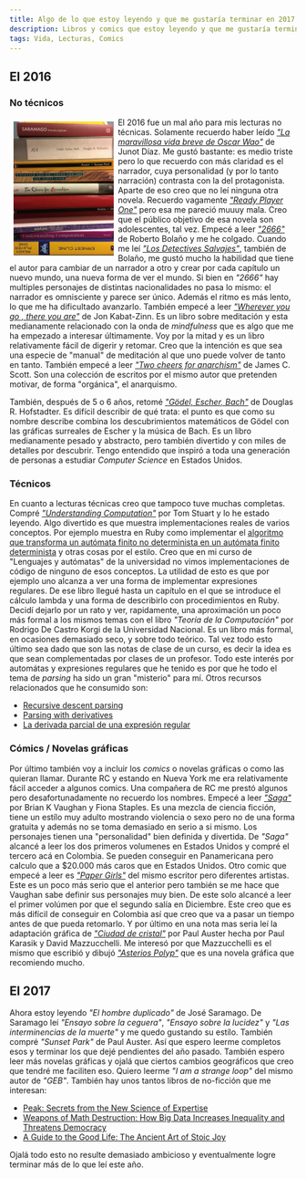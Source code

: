```yaml
---
title: Algo de lo que estoy leyendo y que me gustaría terminar en 2017
description: Libros y comics que estoy leyendo y que me gustaría terminar en 2017
tags: Vida, Lecturas, Comics
---
```


## El 2016

### No técnicos

<img src="/images/libros-2016.jpg" style="float: left; padding: 0.5em; width: 35%">

El 2016 fue un mal año para mis lecturas no técnicas. Solamente recuerdo haber leído [_"La maravillosa vida breve de Oscar Wao"_](https://en.wikipedia.org/wiki/The_Brief_Wondrous_Life_of_Oscar_Wao) de Junot Díaz. Me gustó bastante: es medio triste pero lo que recuerdo con más claridad es el narrador, cuya personalidad (y por lo tanto narración) contrasta con la del protagonista. Aparte de eso creo que no leí ninguna otra novela. Recuerdo vagamente [_"Ready Player One"_](https://en.wikipedia.org/wiki/Ready_Player_One) pero esa me pareció muuuy mala. Creo que el público objetivo de esa novela son adolescentes, tal vez. Empecé a leer [_"2666"_](https://en.wikipedia.org/wiki/2666) de Roberto Bolaño y me he colgado. Cuando me leí [_"Los Detectives Salvajes"_](https://en.wikipedia.org/wiki/The_Savage_Detectives), también de Bolaño, me gustó mucho la habilidad que tiene el autor para cambiar de un narrador a otro y crear por cada capítulo un nuevo mundo, una nueva forma de ver el mundo. Si bien en _"2666"_ hay multiples personajes de distintas nacionalidades no pasa lo mismo: el narrador es omnisciente y parece ser único. Además el ritmo es más lento, lo que me ha dificultado avanzarlo. También empecé a leer [_"Wherever you go , there you are"_](https://www.amazon.com/Wherever-There-Kabat-Zinn-Hyperion-Paperback/dp/B00DWWRUW4) de Jon Kabat-Zinn. Es un libro sobre meditación y esta medianamente relacionado con la onda de _mindfulness_ que es algo que me ha empezado a interesar últimamente. Voy por la mitad y es un libro relativamente fácil de digerir y retomar. Creo que la intención es que sea una especie de "manual" de meditación al que uno puede volver de tanto en tanto. También empecé a leer [_"Two cheers for anarchism"_](https://www.amazon.com/Two-Cheers-Anarchism-Autonomy-Meaningful-ebook/dp/B0091XBYWK) de James C. Scott. Son una colección de escritos por el mismo autor que pretenden motivar, de forma "orgánica", el anarquismo.

También, después de 5 o 6 años, retomé [_"Gödel, Escher, Bach"_](https://www.amazon.com/G%C3%B6del-Escher-Bach-Eternal-Golden/dp/0465026567) de Douglas R. Hofstadter. Es difícil describir de qué trata: el punto es que como su nombre describe combina los descubrimientos matemáticos de Gödel con las gráficas surreales de Escher y la música de Bach. Es un libro medianamente pesado y abstracto, pero también divertido y con miles de detalles por descubrir. Tengo entendido que inspiró a toda una generación de personas a estudiar _Computer Science_ en Estados Unidos.

### Técnicos

En cuanto a lecturas técnicas creo que tampoco tuve muchas completas. Compré [_"Understanding Computation"_](http://computationbook.com/) por Tom Stuart y lo he estado leyendo. Algo divertido es que muestra implementaciones reales de varios conceptos. Por ejemplo muestra en Ruby como implementar el [algoritmo que transforma un autómata finito no determinista en un autómata finito determinista](https://en.wikipedia.org/wiki/Thompson%27s_construction) y otras cosas por el estilo. Creo que en mi curso de "Lenguajes y autómatas" de la universidad no vimos implementaciones de código de ninguno de esos conceptos. La utilidad de esto es que por ejemplo uno alcanza a ver una forma de implementar expresiones regulares. De ese libro llegué hasta un capítulo en el que se introduce el cálculo lambda y una forma de describirlo con procedimientos en Ruby. Decidí dejarlo por un rato y ver, rapidamente, una aproximación un poco más formal a los mismos temas con el libro _"Teoría de la Computación"_ por Rodrigo De Castro Korgi de la Universidad Nacional. Es un libro más formal, en ocasiones demasiado seco, y sobre todo teórico. Tal vez todo esto último sea dado que son las notas de clase de un curso, es decir la idea es que sean complementadas por clases de un profesor. Todo este interés por automátas y expresiones regulares que he tenido es por que he todo el tema de _parsing_ ha sido un gran "misterio" para mí. Otros recursos relacionados que he consumido son:

* [Recursive descent parsing](http://math.hws.edu/javanotes/c9/s5.html)
* [Parsing with derivatives](https://www.youtube.com/watch?v=ZzsK8Am6dKU)
* [La derivada parcial de una expresión regular](https://www.youtube.com/watch?v=QVdBPvOOjBA)

### Cómics / Novelas gráficas

Por último también voy a incluir los _comics_ o novelas gráficas o como las quieran llamar. Durante RC y estando en Nueva York me era relativamente fácil acceder a algunos comics. Una compañera de RC me prestó algunos pero desafortunadamente no recuerdo los nombres. Empecé a leer [_"Saga"_](https://imagecomics.com/comics/series/saga) por Brian K Vaughan y Fiona Staples. Es una mezcla de ciencia ficción, tiene un estílo muy adulto mostrando violencia o sexo pero no de una forma gratuita y además no se toma demasiado en serio a si mismo. Los personajes tienen una "personalidad" bien definida y divertida. De _"Saga"_ alcancé a leer los dos primeros volumenes en Estados Unidos y compré el tercero acá en Colombia. Se pueden conseguir en Panamericana pero calculo que a $20.000 más caros que en Estados Unidos. Otro comic que empecé a leer es [_"Paper Girls"_](https://imagecomics.com/comics/series/paper-girls) del mismo escritor pero diferentes artistas. Este es un poco más serio que el anterior pero también se me hace que Vaughan sabe definir sus personajes muy bien. De este solo alcancé a leer el primer volúmen por que el segundo salía en Diciembre. Este creo que es más difícil de conseguir en Colombia así que creo que va a pasar un tiempo antes de que pueda retomarlo. Y por último en una nota mas seria leí la adaptación gráfica de [_"Ciudad de cristal"_](https://www.amazon.com/dp/0312423608) por Paul Auster hecha por Paul Karasik y David Mazzucchelli. Me interesó por que Mazzucchelli es el mismo que escribió y dibujó [_"Asterios Polyp"_](https://www.amazon.com/Asterios-Polyp-Pantheon-Graphic-Novels/dp/0307377326) que es una novela gráfica que recomiendo mucho. 

## El 2017

Ahora estoy leyendo _"El hombre duplicado"_ de José Saramago. De Saramago leí _"Ensayo sobre la ceguera"_, _"Ensayo sobre la lucidez"_ y _"Las interminencias de la muerte"_ y me quedo gustando su estílo. También compré _"Sunset Park"_ de Paul Auster. Así que espero leerme completos esos y terminar los que dejé pendientes del año pasado. También espero leer más novelas gráficas y ojalá que ciertos cambios geográficos que creo que tendré me faciliten eso. Quiero leerme _"I am a strange loop"_ del mismo autor de _"GEB"_. También hay unos tantos libros de no-ficción que me interesan:

* [Peak: Secrets from the New Science of Expertise](https://www.amazon.com/dp/0544456238/)
* [Weapons of Math Destruction: How Big Data Increases Inequality and Threatens Democracy](https://www.amazon.com/dp/0553418815/)
* [A Guide to the Good Life: The Ancient Art of Stoic Joy](https://www.amazon.com/dp/B0040JHNQG/)

Ojalá todo esto no resulte demasiado ambicioso y eventualmente logre terminar más de lo que leí este año.
